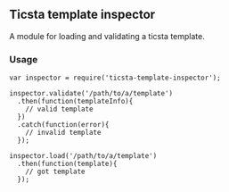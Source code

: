 ## Ticsta template inspector

A module for loading and validating a ticsta template.

### Usage

```
var inspector = require('ticsta-template-inspector');

inspector.validate('/path/to/a/template')
  .then(function(templateInfo){
    // valid template
  })
  .catch(function(error){
    // invalid template
  });

inspector.load('/path/to/a/template')
  .then(function(template){
    // got template
  });
```